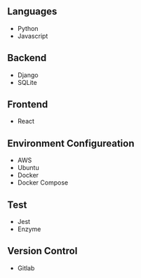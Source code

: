 ## Languages
- Python
- Javascript

## Backend
- Django
- SQLite

## Frontend
- React

## Environment Configureation
- AWS
- Ubuntu
- Docker
- Docker Compose

## Test
- Jest
- Enzyme

## Version Control
- Gitlab
